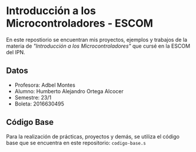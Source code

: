 # Introducción a los Microcontroladores - ESCOM

En este repostiorio se encuentran mis proyectos, ejemplos y trabajos de la
materia de _"Introducción a los Microcontroladores"_ que cursé en la ESCOM del
IPN.

## Datos

- Profesora: Adbel Montes
- Alumno: Humberto Alejandro Ortega Alcocer
- Semestre: 23/1
- Boleta: 2016630495

## Código Base

Para la realización de prácticas, proyectos y demás, se utiliza el código base
que se encuentra en este repositorio: `codigo-base.s`

